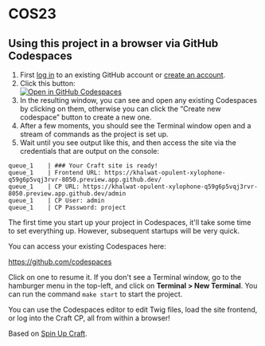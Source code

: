 # COS23

## Using this project in a browser via GitHub Codespaces

1. First [log in](https://github.com/login) to an existing GitHub account or [create an account](https://github.com/signup).
2. Click this button:  
[![Open in GitHub Codespaces](https://github.com/codespaces/badge.svg)](https://codespaces.new/bencroker/cos23?quickstart=1)
3. In the resulting window, you can see and open any existing Codespaces by clicking on them, otherwise you can click the “Create new codespace” button to create a new one.
4. After a few moments, you should see the Terminal window open and a stream of commands as the project is set up.
5. Wait until you see output like this, and then access the site via the credentials that are output on the console:

```
queue_1    | ### Your Craft site is ready!
queue_1    | Frontend URL: https://khalwat-opulent-xylophone-q59g6p5vqj3rvr-8050.preview.app.github.dev/
queue_1    | CP URL: https://khalwat-opulent-xylophone-q59g6p5vqj3rvr-8050.preview.app.github.dev/admin
queue_1    | CP User: admin
queue_1    | CP Password: project
```

The first time you start up your project in Codespaces, it'll take some time to set everything up. However, subsequent startups will be very quick.

You can access your existing Codespaces here:

https://github.com/codespaces

Click on one to resume it. If you don't see a Terminal window, go to the hamburger  menu in the top-left, and click on **Terminal > New Terminal**. You can run the command `make start` to start the project. 

You can use the Codespaces editor to edit Twig files, load the site frontend, or log into the Craft CP, all from within a browser!

Based on [Spin Up Craft](https://github.com/nystudio107/spin-up-craft]).
